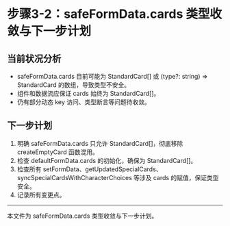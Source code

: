 # 步骤3-2：safeFormData.cards 类型收敛与下一步计划

## 当前状况分析
- safeFormData.cards 目前可能为 StandardCard[] 或 (type?: string) => StandardCard 的数组，导致类型不安全。
- 组件和数据流应保证 cards 始终为 StandardCard[]。
- 仍有部分动态 key 访问、类型断言等问题待收敛。

## 下一步计划
1. 明确 safeFormData.cards 只允许 StandardCard[]，彻底移除 createEmptyCard 函数混用。
2. 检查 defaultFormData.cards 的初始化，确保为 StandardCard[]。
3. 检查所有 setFormData、getUpdatedSpecialCards、syncSpecialCardsWithCharacterChoices 等涉及 cards 的赋值，保证类型安全。
4. 记录所有变更点。

---

本文件为 safeFormData.cards 类型收敛与下一步计划。
